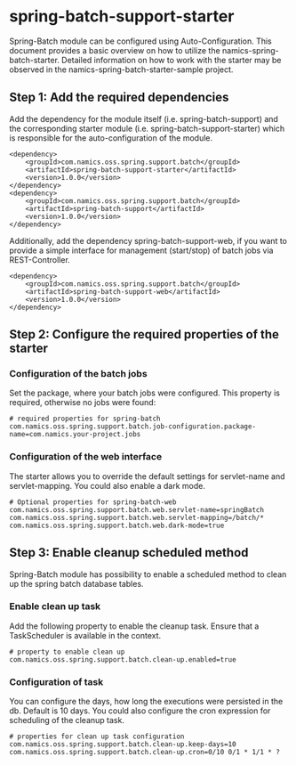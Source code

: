 # spring-batch-support-starter

Spring-Batch module can be configured using Auto-Configuration. This document provides a basic overview on how to utilize the namics-spring-batch-starter. Detailed information on how to work with the starter may be observed in the namics-spring-batch-starter-sample project.

## Step 1: Add the required dependencies

Add the dependency for the module itself (i.e. spring-batch-support) and the corresponding starter module (i.e. spring-batch-support-starter) which is responsible for the auto-configuration of the module.

    <dependency>
        <groupId>com.namics.oss.spring.support.batch</groupId>
        <artifactId>spring-batch-support-starter</artifactId>
        <version>1.0.0</version>
    </dependency>
    <dependency>
        <groupId>com.namics.oss.spring.support.batch</groupId>
        <artifactId>spring-batch-support</artifactId>
        <version>1.0.0</version>
    </dependency>

Additionally, add the dependency spring-batch-support-web, if you want to provide a simple interface for management (start/stop) of batch jobs via REST-Controller.

    <dependency>
        <groupId>com.namics.oss.spring.support.batch</groupId>
        <artifactId>spring-batch-support-web</artifactId>
        <version>1.0.0</version>
    </dependency>


## Step 2: Configure the required properties of the starter

### Configuration of the batch jobs
Set the package, where your batch jobs were configured. This property is required, otherwise no jobs were found:

    # required properties for spring-batch
    com.namics.oss.spring.support.batch.job-configuration.package-name=com.namics.your-project.jobs

### Configuration of the web interface
The starter allows you to override the default settings for servlet-name and servlet-mapping. You could also enable a dark mode.

    # Optional properties for spring-batch-web
    com.namics.oss.spring.support.batch.web.servlet-name=springBatch
    com.namics.oss.spring.support.batch.web.servlet-mapping=/batch/*   
    com.namics.oss.spring.support.batch.web.dark-mode=true
    
## Step 3: Enable cleanup scheduled method

Spring-Batch module has possibility to enable a scheduled method to clean up the spring batch database tables.

### Enable clean up task

Add the following property to enable the cleanup task. Ensure that a TaskScheduler is available in the context.

    # property to enable clean up
    com.namics.oss.spring.support.batch.clean-up.enabled=true
    
### Configuration of task

You can configure the days, how long the executions were persisted in the db. Default is 10 days. You could also configure the cron expression for scheduling of the cleanup task.

    # properties for clean up task configuration
    com.namics.oss.spring.support.batch.clean-up.keep-days=10
    com.namics.oss.spring.support.batch.clean-up.cron=0/10 0/1 * 1/1 * ?
